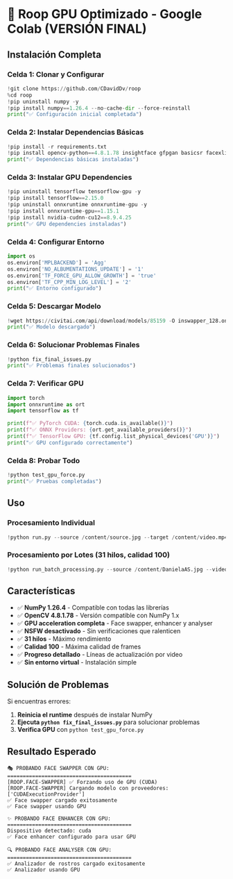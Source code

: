 # 🚀 Roop GPU Optimizado - Google Colab (VERSIÓN FINAL)

## Instalación Completa

### Celda 1: Clonar y Configurar
```python
!git clone https://github.com/CDavidDv/roop
%cd roop
!pip uninstall numpy -y
!pip install numpy==1.26.4 --no-cache-dir --force-reinstall
print("✅ Configuración inicial completada")
```

### Celda 2: Instalar Dependencias Básicas
```python
!pip install -r requirements.txt
!pip install opencv-python==4.8.1.78 insightface gfpgan basicsr facexlib sympy onnx customtkinter opennsfw2 torchvision
print("✅ Dependencias básicas instaladas")
```

### Celda 3: Instalar GPU Dependencies
```python
!pip uninstall tensorflow tensorflow-gpu -y
!pip install tensorflow==2.15.0
!pip uninstall onnxruntime onnxruntime-gpu -y
!pip install onnxruntime-gpu==1.15.1
!pip install nvidia-cudnn-cu12==8.9.4.25
print("✅ GPU dependencies instaladas")
```

### Celda 4: Configurar Entorno
```python
import os
os.environ['MPLBACKEND'] = 'Agg'
os.environ['NO_ALBUMENTATIONS_UPDATE'] = '1'
os.environ['TF_FORCE_GPU_ALLOW_GROWTH'] = 'true'
os.environ['TF_CPP_MIN_LOG_LEVEL'] = '2'
print("✅ Entorno configurado")
```

### Celda 5: Descargar Modelo
```python
!wget https://civitai.com/api/download/models/85159 -O inswapper_128.onnx
print("✅ Modelo descargado")
```

### Celda 6: Solucionar Problemas Finales
```python
!python fix_final_issues.py
print("✅ Problemas finales solucionados")
```

### Celda 7: Verificar GPU
```python
import torch
import onnxruntime as ort
import tensorflow as tf

print(f"✅ PyTorch CUDA: {torch.cuda.is_available()}")
print(f"✅ ONNX Providers: {ort.get_available_providers()}")
print(f"✅ TensorFlow GPU: {tf.config.list_physical_devices('GPU')}")
print("✅ GPU configurado correctamente")
```

### Celda 8: Probar Todo
```python
!python test_gpu_force.py
print("✅ Pruebas completadas")
```

## Uso

### Procesamiento Individual
```python
!python run.py --source /content/source.jpg --target /content/video.mp4 --output /content/result.mp4 --execution-provider cuda --execution-threads 31 --temp-frame-quality 100 --keep-fps
```

### Procesamiento por Lotes (31 hilos, calidad 100)
```python
!python run_batch_processing.py --source /content/DanielaAS.jpg --videos /content/113.mp4 /content/114.mp4 /content/115.mp4 /content/116.mp4 /content/117.mp4 /content/118.mp4 /content/119.mp4 /content/120.mp4 --output-dir /content/resultados --execution-threads 31 --temp-frame-quality 100 --keep-fps
```

## Características

- ✅ **NumPy 1.26.4** - Compatible con todas las librerías
- ✅ **OpenCV 4.8.1.78** - Versión compatible con NumPy 1.x
- ✅ **GPU acceleration completa** - Face swapper, enhancer y analyser
- ✅ **NSFW desactivado** - Sin verificaciones que ralenticen
- ✅ **31 hilos** - Máximo rendimiento
- ✅ **Calidad 100** - Máxima calidad de frames
- ✅ **Progreso detallado** - Líneas de actualización por video
- ✅ **Sin entorno virtual** - Instalación simple

## Solución de Problemas

Si encuentras errores:

1. **Reinicia el runtime** después de instalar NumPy
2. **Ejecuta `python fix_final_issues.py`** para solucionar problemas
3. **Verifica GPU** con `python test_gpu_force.py`

## Resultado Esperado

```
🎭 PROBANDO FACE SWAPPER CON GPU:
========================================
[ROOP.FACE-SWAPPER] ✅ Forzando uso de GPU (CUDA)
[ROOP.FACE-SWAPPER] Cargando modelo con proveedores: ['CUDAExecutionProvider']
✅ Face swapper cargado exitosamente
✅ Face swapper usando GPU

✨ PROBANDO FACE ENHANCER CON GPU:
========================================
Dispositivo detectado: cuda
✅ Face enhancer configurado para usar GPU

🔍 PROBANDO FACE ANALYSER CON GPU:
========================================
✅ Analizador de rostros cargado exitosamente
✅ Analizador usando GPU
``` 